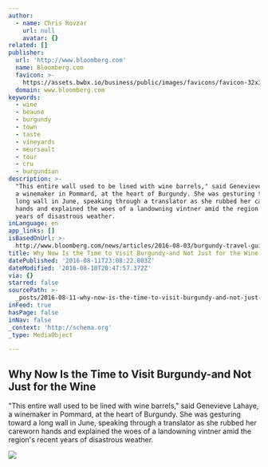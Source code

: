 ```yaml
---
author:
  - name: Chris Rovzar
    url: null
    avatar: {}
related: []
publisher:
  url: 'http://www.bloomberg.com'
  name: Bloomberg.com
  favicon: >-
    https://assets.bwbx.io/business/public/images/favicons/favicon-32x32-d2b81a9373.png
  domain: www.bloomberg.com
keywords:
  - wine
  - beaune
  - burgundy
  - town
  - taste
  - vineyards
  - meursault
  - tour
  - cru
  - burgundian
description: >-
  "This entire wall used to be lined with wine barrels," said Genevieve Lahaye,
  a winemaker in Pommard, at the heart of Burgundy. She was gesturing toward a
  long wall in June, speaking through a translator as she rubbed her careworn
  hands and explained the woes of a landowning vintner amid the region's recent
  years of disastrous weather.
inLanguage: en
app_links: []
isBasedOnUrl: >-
  http://www.bloomberg.com/news/articles/2016-08-03/burgundy-travel-guide-what-to-enjoy-beyond-the-wine?cmpid=BBD081016_PUR
title: Why Now Is the Time to Visit Burgundy-and Not Just for the Wine
datePublished: '2016-08-11T23:08:22.803Z'
dateModified: '2016-08-10T20:47:57.372Z'
via: {}
starred: false
sourcePath: >-
  _posts/2016-08-11-why-now-is-the-time-to-visit-burgundy-and-not-just-for-the-w.md
inFeed: true
hasPage: false
inNav: false
_context: 'http://schema.org'
_type: MediaObject

---
```

<article style=""><h1>Why Now Is the Time to Visit Burgundy-and Not Just for the Wine</h1><p>"This entire wall used to be lined with wine barrels," said Genevieve Lahaye, a winemaker in Pommard, at the heart of Burgundy. She was gesturing toward a long wall in June, speaking through a translator as she rubbed her careworn hands and explained the woes of a landowning vintner amid the region's recent years of disastrous weather.</p><img src="https://assets.bwbx.io/images/users/iqjWHBFdfxIU/iI4Wf_OJTRMQ/v0/-1x-1.jpg" /></article>